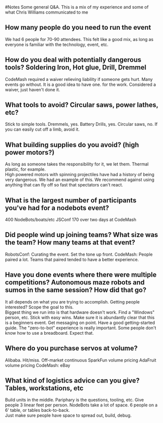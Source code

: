#Notes
Some general Q&A.  This is a mix of my experience and some of what Chris Williams communicated to me

## How many people do you need to run the event
We had 6 people for 70-90 attendees.  This felt like a good mix, as long as everyone is familiar with the technology, event, etc.

## How do you deal with potentially dangerous tools? Soldering Iron, Hot glue, Drill, Dremmel
CodeMash required a waiver relieving liability if someone gets hurt.  Many events go without.  It is a good idea to have one. for the work.  Considered a waiver, just haven't done it.

## What tools to avoid? Circular saws, power lathes, etc?
Stick to simple tools.  Dremmels, yes.  Battery Drills, yes.  Circular saws, no.  If you can easily cut off a limb, avoid it.

## What building supplies do you avoid? (high power motors?)
As long as someone takes the responsibility for it, we let them.  Thermal plastic, for example.  
High powered motors with spinning projectiles have had a history of being very dangerous.  We had an example of this.
We recommend against using anything that can fly off so fast that spectators can't react.

## What is the largest number of participants you've had for a nodebots event?
400 NodeBots/boats/etc JSConf
170 over two days at CodeMash

## Did people wind up joining teams?  What size was the team?  How many teams at that event?
RobotsConf: Curating the event.  Set the tone up front. 
CodeMash: People paired a lot.  Teams that paired tended to have a better experience.

## Have you done events where there were multiple competitions?  Autonomous maze robots and sumos in the same session?  How did that go?
It all depends on what you are trying to accomplish.  Getting people interested?  Scope the goal to this.  
Biggest thing we run into is that hardware doesn't work.  Find a "Windows" person, etc.  Stick with easy wins. 
Make sure it is abundantly clear that this is a beginners event.  Get messaging on point.  Have a good getting-started
guide.  The "zero-to-bot" experience is really important.  Some people don't know how to use a breadboard.  Expect that.

## Where do you purchase servos at volume?
Alibaba. Hit/miss.  Off-market continuous
SparkFun volume pricing
AdaFruit volume pricing
CodeMash: eBay 

## What kind of logistics advice can you give?  Tables, workstations, etc
Build units in the middle.  Pariphary is the questions, tooling, etc.
Give people 3 linear feet per person.  NodeBots take a lot of space.  6 people on a 6' table, or tables back-to-back.  
Just make sure people have space to spread out, build, debug.
